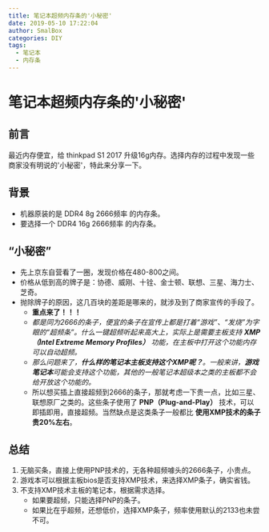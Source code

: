 ```yaml
---
title: 笔记本超频内存条的'小秘密'
date: 2019-05-10 17:22:04
author: SmalBox
categories: DIY
tags:
  - 笔记本
  - 内存条
---
```

# 笔记本超频内存条的'小秘密'

## **前言**

最近内存便宜，给 thinkpad S1 2017 升级16g内存。选择内存的过程中发现一些商家没有明说的'小秘密'，特此来分享一下。

## **背景**

   - 机器原装的是 DDR4 8g 2666频率 的内存条。
   - 要选择一个 DDR4 16g 2666频率 的内存条。

## **“小秘密”**

   - 先上京东自营看了一圈，发现价格在480-800之间。
   - 价格从低到高的牌子是：协德、威刚、十铨、金士顿、联想、三星、海力士、芝奇。
   - 抛除牌子的原因，这几百块的差距是哪来的，就涉及到了商家宣传的手段了。
      - **重点来了！！！**
      - *都是同为2666的条子，便宜的条子在宣传上都是打着“游戏”、“发烧”为字眼的“超频条”。什么一键超频听起来高大上，实际上是需要主板支持 **XMP（Intel Extreme Memory Profiles）** 功能，在主板中打开这个功能内存可以自动超频。*
      - *那么问题来了，**什么样的笔记本主板支持这个XMP呢？**。一般来讲，**游戏笔记本**可能会支持这个功能，其他的一般笔记本超级本之类的主板都不会给开放这个功能的。*
      - 所以想买插上直接超频到2666的条子，那就考虑一下贵一点，比如三星、联想原厂之类的。这些条子使用了 **PNP（Plug-and-Play）** 技术，可以即插即用，直接超频。当然缺点是这类条子一般都比 **使用XMP技术的条子贵20%左右**。

## **总结**

   1. 无脑买条，直接上使用PNP技术的，无各种超频噱头的2666条子，小贵点。
   2. 游戏本可以根据主板bios是否支持XMP技术，来选择XMP条子，确实省钱。
   3. 不支持XMP技术主板的笔记本，根据需求选择。
      - 如果要超频，只能选择PNP的条子。
      - 如果比在乎超频，还想低价，选择XMP条子，频率使用默认的2133也未尝不可。